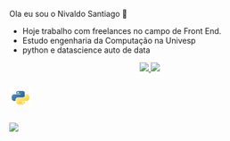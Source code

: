 Ola eu sou o Nivaldo Santiago 👋
- Hoje trabalho com freelances no campo de Front End.
- Estudo engenharia da Computação na Univesp
- python e datascience auto de data


<div align="center">
  <a href="https://github.com/santiago2511">
  <img height="180em" src="https://github-readme-stats.vercel.app/api?username=santiago2511&show_icons=true&theme=dark&include_all_commits=true&count_private=true"/>
  <img height="180em" src="https://github-readme-stats.vercel.app/api/top-langs/?username=santiago2511&layout=compact&langs_count=7&theme=dark"/>
</div>

##

 <img align="center" alt="Rafa-Python" height="30" width="40" src="https://raw.githubusercontent.com/devicons/devicon/master/icons/python/python-original.svg">
 
##

  <a href = "mailto:contatorafaballerini@gmail.com"><img src="https://img.shields.io/badge/-Gmail-%23333?style=for-the-badge&logo=gmail&logoColor=white" target="_blank"></a>

